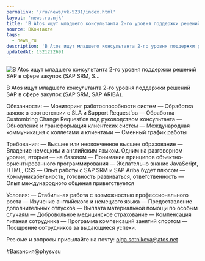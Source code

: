 ```yaml
---
permalink: '/ru/news/vk-5231/index.html'
layout: 'news.ru.njk'
title: 'В Atos ищут младшего консультанта 2-го уровня поддержки решений SAP в сфере закупок (SAP SRM, S'
source: ВКонтакте
tags:
  - news_ru
description: 'В Atos ищут младшего консультанта 2-го уровня поддержки решений SAP в сфере закупок (SAP SRM, S…'
updatedAt: 1521222691
---
```

![В Atos ищут младшего консультанта 2-го уровня поддержки решений SAP в сфере закупок (SAP SRM, S…](https://sun9-70.userapi.com/impf/mL2d5KOaoaqag6ls9-NX_rq8DDeQyIe6lDF7bA/6F9lUd_TQUg.jpg?size=900x600&quality=96&proxy=1&sign=0ae50899f27c2bd2c42d47031239ec5e&c_uniq_tag=A74L9gF6HloUqoTXO1RQnDIenyI0tOwZYFHlOmg0hQw&type=album)

В Atos ищут младшего консультанта 2-го уровня поддержки решений SAP в сфере закупок (SAP SRM, SAP ARIBA).

Обязанности:
— Мониторинг работоспособности систем
— Обработка заявок в соответствии с SLA и Support Request’ов
— Обработка Customizing Change Request’ов под руководством консультанта — Обновление и трансформация клиентских систем
— Международная коммуникация с коллегами и клиентами
— Сменный график работы

Требования:
— Высшее или неоконченное высшее образование
— Владение немецким и английским языком. Одним на разговорном уровне, вторым — на базовом
— Понимание принципов объектно-ориентированного программирования
— Желательно знание JavaScript, HTML, CSS
— Опыт работы с SAP SRM и SAP Ariba будет плюсом
— Коммуникабельность, готовность развиваться, ответственность
— Опыт международного общения приветствуется

Условия:
— Стабильная работа с возможностью профессионального роста
— Изучение английского и немецкого языка
— Предоставление дополнительных отпусков
— Выплата материальной помощи по особым случаям
— Добровольное медицинское страхование
— Компенсация питания сотрудника
— Программа компенсаций занятий спортом
— Поощрение сотрудников за выдающиеся успехи.

Резюме и вопросы присылайте на почту: olga.sotnikova@atos.net

#Вакансия@physvsu
